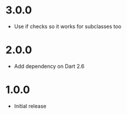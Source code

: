 # 3.0.0
 * Use if checks so it works for subclasses too

# 2.0.0
 * Add dependency on Dart 2.6 

# 1.0.0
 * Initial release 
